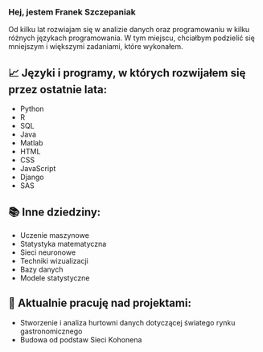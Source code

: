 ### Hej, jestem Franek Szczepaniak
Od kilku lat rozwiajam się w analizie danych oraz programowaniu w kilku różnych językach programowania. W tym miejscu, chciałbym podzielić się mniejszym i większymi zadaniami, które wykonałem. 

## 📈 Języki i programy, w których rozwijałem się przez ostatnie lata:
- Python
- R
- SQL
- Java
- Matlab
- HTML
- CSS
- JavaScript
- Django
- SAS

## 📚 Inne dziedziny:
- Uczenie maszynowe
- Statystyka matematyczna
- Sieci neuronowe
- Techniki wizualizacji
- Bazy danych
- Modele statystyczne

## 🌱 Aktualnie pracuję nad projektami:
- Stworzenie i analiza hurtowni danych dotyczącej światego rynku gastronomicznego
- Budowa od podstaw Sieci Kohonena




<!--
**szczepaniak2002/szczepaniak2002** is a ✨ _special_ ✨ repository because its `README.md` (this file) appears on your GitHub profile.

Here are some ideas to get you started:

- 🔭 I’m currently working on ...
- 🌱 I’m currently learning ...
- 👯 I’m looking to collaborate on ...
- 🤔 I’m looking for help with ...
- 💬 Ask me about ...
- 📫 How to reach me: ...
- 😄 Pronouns: ...
- ⚡ Fun fact: ...
-->
